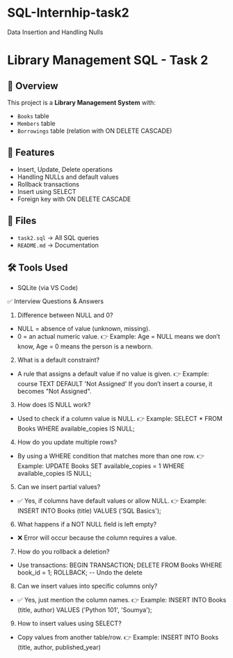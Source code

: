 # SQL-Internhip-task2
Data Insertion and Handling Nulls

# Library Management SQL - Task 2

## 📌 Overview
This project is a **Library Management System** with:
- `Books` table
- `Members` table
- `Borrowings` table (relation with ON DELETE CASCADE)

## 🚀 Features
- Insert, Update, Delete operations
- Handling NULLs and default values
- Rollback transactions
- Insert using SELECT
- Foreign key with ON DELETE CASCADE

## 📂 Files
- `task2.sql` → All SQL queries
- `README.md` → Documentation

## 🛠 Tools Used
- SQLite (via VS Code)


✅ Interview Questions & Answers

1. Difference between NULL and 0?
- NULL = absence of value (unknown, missing).
- 0 = an actual numeric value.
    👉 Example: Age = NULL means we don’t know, Age = 0 means the person is a newborn.

2. What is a default constraint?
- A rule that assigns a default value if no value is given.
    👉 Example: course TEXT DEFAULT 'Not Assigned'
    If you don’t insert a course, it becomes "Not Assigned".

3. How does IS NULL work?
- Used to check if a column value is NULL.
    👉 Example: SELECT * FROM Books WHERE available_copies IS NULL;

4. How do you update multiple rows?
- By using a WHERE condition that matches more than one row.
    👉 Example: UPDATE Books SET available_copies = 1 WHERE available_copies IS NULL;

5. Can we insert partial values?
- ✅ Yes, if columns have default values or allow NULL.
    👉 Example: INSERT INTO Books (title) VALUES ('SQL Basics');

6. What happens if a NOT NULL field is left empty?
- ❌ Error will occur because the column requires a value.

7. How do you rollback a deletion?
- Use transactions: 
    BEGIN TRANSACTION;
    DELETE FROM Books WHERE book_id = 1;
    ROLLBACK;  -- Undo the delete

8. Can we insert values into specific columns only?
- ✅ Yes, just mention the column names.
    👉 Example: INSERT INTO Books (title, author) VALUES ('Python 101', 'Soumya');

9. How to insert values using SELECT?
- Copy values from another table/row.
    👉 Example: INSERT INTO Books (title, author, published_year)

